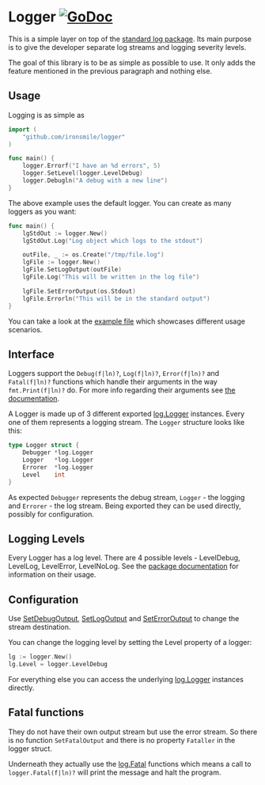# Logger [![GoDoc](https://godoc.org/github.com/ironsmile/logger?status.png)](http://godoc.org/github.com/ironsmile/logger)

This is a simple layer on top of the [standard log package](http://golang.org/pkg/log/). Its main purpose is to give the developer separate log streams and logging severity levels.

The goal of this library is to be as simple as possible to use. It only adds the feature mentioned in the previous paragraph and nothing else.

## Usage

Logging is as simple as 

```go
import (
    "github.com/ironsmile/logger"
)

func main() {
    logger.Errorf("I have an %d errors", 5)
    logger.SetLevel(logger.LevelDebug)
    logger.Debugln("A debug with a new line")
}
```

The above example uses the default logger. You can create as many loggers as you want:

```go
func main() {
    lgStdOut := logger.New()
    lgStdOut.Log("Log object which logs to the stdout")

    outFile, _ := os.Create("/tmp/file.log")
    lgFile := logger.New()
    lgFile.SetLogOutput(outFile)
    lgFile.Log("This will be written in the log file")

    lgFile.SetErrorOutput(os.Stdout)
    lgFile.Errorln("This will be in the standard output")
}
```

You can take a look at the [example file](logger_test.go) which showcases different usage scenarios.

## Interface

Loggers support the `Debug(f|ln)?`, `Log(f|ln)?`, `Error(f|ln)?` and `Fatal(f|ln)?` functions which handle their arguments in the way `fmt.Print(f|ln)?` do. For more info regarding their arguments see [the documentation](godoc.org/github.com/ironsmile/logger).

A Logger is made up of 3 different exported [log.Logger](http://golang.org/pkg/log/#Logger) instances. Every one of them represents a logging stream. The `Logger` structure looks like this:

```go
type Logger struct {
    Debugger *log.Logger
    Logger   *log.Logger
    Errorer  *log.Logger
    Level    int
}
```

As expected `Debugger` represents the debug stream, `Logger` - the logging and `Errorer` - the log stream. Being exported they can be used directly, possibly for configuration.

## Logging Levels

Every Logger has a log level. There are 4 possible levels - LevelDebug, LevelLog, LevelError, LevelNoLog. See the [package documentation](http://godoc.org/github.com/ironsmile/logger#pkg-constants) for information on their usage.

## Configuration

Use [SetDebugOutput](http://godoc.org/github.com/ironsmile/logger#Logger.SetDebugOutput), [SetLogOutput](http://godoc.org/github.com/ironsmile/logger#Logger.SetLogOutput) and [SetErrorOutput](http://godoc.org/github.com/ironsmile/logger#Logger.SetErrorOutput) to change the stream destination.

You can change the logging level by setting the Level property of a logger:
```go
lg := logger.New()
lg.Level = logger.LevelDebug
```

For everything else you can access the underlying [log.Logger](http://golang.org/pkg/log/#Logger) instances directly.

## Fatal functions

They do not have their own output stream but use the error stream. So there is no function `SetFatalOutput` and there is no property `Fataller` in the logger struct.

Underneath they actually use the [log.Fatal](http://golang.org/pkg/log/#Fatal) functions which means a call to `logger.Fatal(f|ln)?` will print the message and halt the program.
